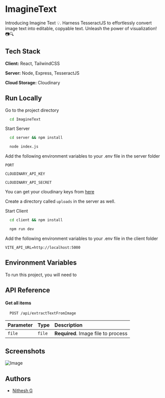 
# ImagineText

Introducing Imagine Text 💡. Harness TesseractJS to effortlessly convert image text into editable, copyable text. Unleash the power of visualization! 📷🔍



## Tech Stack

**Client:** React, TailwindCSS

**Server:** Node, Express, TesseractJS

**Cloud Storage:** Cloudinary


## Run Locally

Go to the project directory

```bash
  cd ImagineText
```

Start Server

```bash
  cd server && npm install
```
```bash
  node index.js
```
Add the following environment variables to your .env file in the server folder

`PORT`

`CLOUDINARY_API_KEY`

`CLOUDINARY_API_SECRET`

You can get your cloudinary keys from [here](https://cloudinary.com/)

Create a directory called `uploads` in the server as well.

Start Client

```bash
  cd client && npm install
```
```bash
  npm run dev
```
Add the following environment variables to your .env file in the client folder

`VITE_API_URL=http://localhost:5000`

## Environment Variables

To run this project, you will need to 
## API Reference

#### Get all items

```http
  POST /api/extractTextFromImage
```

| Parameter | Type     | Description                        |
| :-------- | :------- | :--------------------------------- |
| `file`    | `file`   | **Required**. Image file to process|


## Screenshots

![Image](https://github.com/user-attachments/assets/c43347cd-a266-477d-a6d4-2674c5f94b8e)



## Authors

- [Nithesh G](https://github.com/Nithesh04)
